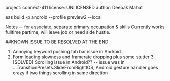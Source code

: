 project: connect-411
license: UNLICENSED
author: Deepak Mahat
 
 eas build -p android --profile preview2 --local

Notes -- for associate, separate primary occupation & skills
Currently works fulltime partime, will leave job or need side hustle.

##KNOWN ISSUE TO BE RESOLVED AT THE END
1. Annoying keyword pushing tab bar issue in Android
2. Form loading slowness and framerate dropping plus some stutter
3.[SOLVED] Scrolling issue in Android?? -- issue was in  ...TransitionPresets.SlideFromRightIOS, 
    Android gesture handler goes crazy if two things scrolling in same direction

